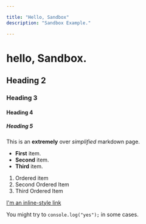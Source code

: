 ```yaml
---

title: "Hello, Sandbox"
description: "Sandbox Example."

---
```

# hello, Sandbox.

## Heading 2

### Heading 3

#### Heading 4

##### Heading 5

This is an __extremely__ over *simplified* markdown page.

- **First** item.
- **Second** item.
- **Third** item.

1. Ordered item
2. Second Ordered Item
3. Third Ordered Item

[I'm an inline-style link](https://www.google.com)

You might try to `console.log("yes");` in some cases.
